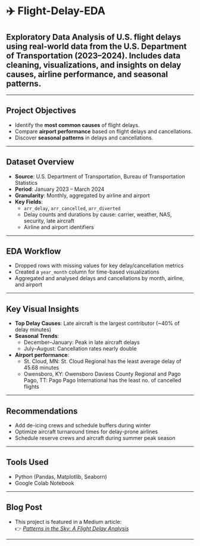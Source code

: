 # ✈️ Flight-Delay-EDA
## Exploratory Data Analysis of U.S. flight delays using real-world data from the U.S. Department of Transportation (2023–2024). Includes data cleaning, visualizations, and insights on delay causes, airline performance, and seasonal patterns.

---

## Project Objectives

- Identify the **most common causes** of flight delays.
- Compare **airport performance** based on flight delays and cancellations.
- Discover **seasonal patterns** in delays and cancellations.

---

## Dataset Overview

- **Source**: U.S. Department of Transportation, Bureau of Transportation Statistics  
- **Period**: January 2023 – March 2024  
- **Granularity**: Monthly, aggregated by airline and airport  
- **Key Fields**:
  - `arr_delay`, `arr_cancelled`, `arr_diverted`
  - Delay counts and durations by cause: carrier, weather, NAS, security, late aircraft
  - Airline and airport identifiers

---

## EDA Workflow

- Dropped rows with missing values for key delay/cancellation metrics
- Created a `year_month` column for time-based visualizations
- Aggregated and analysed delays and cancellations by month, airline, and airport

---

## Key Visual Insights

- **Top Delay Causes**: Late aircraft is the largest contributor (~40% of delay minutes)
- **Seasonal Trends**: 
  - December–January: Peak in late aircraft delays
  - July–August: Cancellation rates nearly double
- **Airport performance**:
  - St. Cloud, MN: St. Cloud Regional has the least average delay of 45.68 minutes
  - Owensboro, KY: Owensboro Daviess County Regional and Pago Pago, TT: Pago Pago      International has the least no. of cancelled flights

---

## Recommendations

-  Add de-icing crews and schedule buffers during winter
-  Optimize aircraft turnaround times for delay-prone airlines
-  Schedule reserve crews and aircraft during summer peak season

---

## Tools Used

- Python (Pandas, Matplotlib, Seaborn)
- Google Colab Notebook

---
## Blog Post

- This project is featured in a Medium article:  
👉 *[Patterns in the Sky: A Flight Delay Analysis](https://medium.com/your-article-link)*

---

